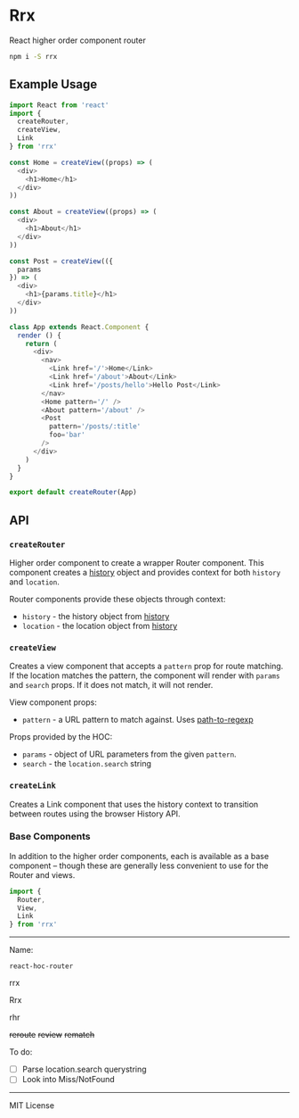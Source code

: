 
# Rrx

React higher order component router

```sh
npm i -S rrx
```

## Example Usage

```js
import React from 'react'
import {
  createRouter,
  createView,
  Link
} from 'rrx'

const Home = createView((props) => (
  <div>
    <h1>Home</h1>
  </div>
))

const About = createView((props) => (
  <div>
    <h1>About</h1>
  </div>
))

const Post = createView(({
  params
}) => (
  <div>
    <h1>{params.title}</h1>
  </div>
))

class App extends React.Component {
  render () {
    return (
      <div>
        <nav>
          <Link href='/'>Home</Link>
          <Link href='/about'>About</Link>
          <Link href='/posts/hello'>Hello Post</Link>
        </nav>
        <Home pattern='/' />
        <About pattern='/about' />
        <Post
          pattern='/posts/:title'
          foo='bar'
        />
      </div>
    )
  }
}

export default createRouter(App)
```

## API

### `createRouter`

Higher order component to create a wrapper Router component.
This component creates a [history](https://npmjs.com/package/history) object and provides context for both `history` and `location`.

Router components provide these objects through context:

- `history` - the history object from [history](https://npmjs.com/package/history)
- `location` - the location object from [history](https://npmjs.com/package/history)

### `createView`

Creates a view component that accepts a `pattern` prop for route matching. If the location matches the pattern, the component will render with `params` and `search` props. If it does not match, it will not render.

View component props:
- `pattern` - a URL pattern to match against. Uses [path-to-regexp](https://www.npmjs.com/package/path-to-regexp)

Props provided by the HOC:

- `params` - object of URL parameters from the given `pattern`.
- `search` - the `location.search` string

### `createLink`

Creates a Link component that uses the history context to transition between routes using the browser History API.

### Base Components

In addition to the higher order components, each is available as a base component – though these are generally less convenient to use for the Router and views.

```js
import {
  Router,
  View,
  Link
} from 'rrx'
```

---

Name:

    react-hoc-router

rrx

Rrx

  rhr

~~reroute~~
~~review~~
~~rematch~~

To do:

- [ ] Parse location.search querystring
- [ ] Look into Miss/NotFound

---

MIT License

